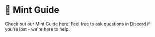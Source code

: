 # 📑 Mint Guide

Check out our Mint Guide [here](https://mint-guide.digitalfightclub.io)! Feel free to ask questions in [Discord](https://discord.gg/nBKSGkeHbP) if you're lost - we're here to help.
